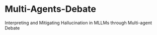# Multi-Agents-Debate
Interpreting and Mitigating Hallucination in MLLMs through Multi-agent Debate
